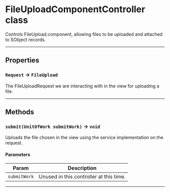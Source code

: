 # FileUploadComponentController class

Controls FileUpload.component, allowing files to be uploaded and attached to SObject records.

---
## Properties

### `Request` → `FileUpload`

The FileUploadRequest we are interacting with in the view for uploading a file.

---
## Methods
### `submit(UnitOfWork submitWork)` → `void`

Uploads the file chosen in the view using the service implementation on the request.

#### Parameters
|Param|Description|
|-----|-----------|
|`submitWork` |  Unused in this controller at this time. |

---
